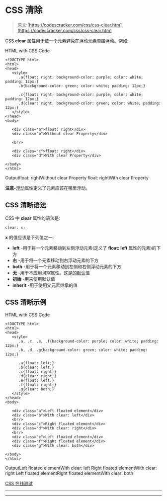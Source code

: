 # CSS 清除

> 原文:[https://codescracker.com/css/css-clear.htm](https://codescracker.com/css/css-clear.htm)

CSS **clear** 属性用于使一个元素避免在浮动元素周围浮动。例如:

HTML with CSS Code

```
<!DOCTYPE html>
<html>
<head>
   <style>
      .a{float: right; background-color: purple; color: white; padding: 12px;}
      .b{background-color: green; color: white; padding: 12px;}

      .c{float: right; background-color: purple; color: white; padding: 12px;}
      .d{clear: right; background-color: green; color: white; padding: 12px;}
   </style>
</head>
<body>

   <div class="a">float: right</div>
   <div class="b">Without clear Property</div>

   <br/>

   <div class="c">float: right</div>
   <div class="d">With clear Property</div>

</body>
</html>
```

Outputfloat: rightWithout clear Property
float: rightWith clear Property

**注意-**[浮动](/css/css-floating.htm)属性定义了元素应该在哪里浮动。

## CSS 清晰语法

CSS 中 **clear** 属性的语法是:

```
clear: x;
```

**x** 的值应该是下列值之一:

*   **left** -用于将一个元素移动到左侧浮动元素(定义了 **float: left** 属性的元素)的下方
*   **右** -用于将一个元素移动到右浮动元素的下方
*   **both** -用于将一个元素移动到左侧和右侧浮动元素的下方
*   **无** -用于不应用*清除*属性。这是<u>的默认</u>值
*   **初始** -用来使用默认值
*   **inherit** -用于使用父元素继承的值

## CSS 清晰示例

HTML with CSS Code

```
<!DOCTYPE html>
<html>
<head>
   <style>
      .a, .c, .e, .f{background-color: purple; color: white; padding: 12px;}
      .b, .d, .g{background-color: green; color: white; padding: 12px;}

      .a{float: left;}
      .b{clear: left;}
      .c{float: right;}
      .d{clear: right;}
      .e{float: left;}
      .f{float: right;}
      .g{clear: both;}
   </style>
</head>
<body>

   <div class="a">Left floated element</div>
   <div class="b">With clear: left</div>
   <br/>
   <div class="c">Right floated element</div>
   <div class="d">With clear: right</div>
   <br/>
   <div class="e">Left floated element</div>
   <div class="f">Right floated element</div>
   <div class="g">With clear: both</div>

</body>
</html>
```

OutputLeft floated elementWith clear: left
Right floated elementWith clear: right
Left floated elementRight floated elementWith clear: both

[CSS 在线测试](/exam/showtest.php?subid=5)

* * *

* * *
